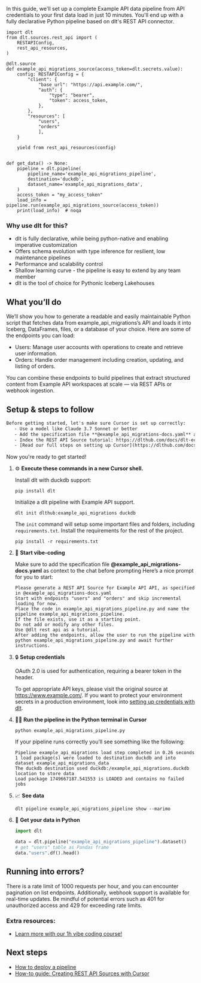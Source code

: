 In this guide, we'll set up a complete Example API data pipeline from API credentials to your first data load in just 10 minutes. You'll end up with a fully declarative Python pipeline based on dlt's REST API connector.

```python-outcome
import dlt
from dlt.sources.rest_api import (
    RESTAPIConfig,
    rest_api_resources,
)

@dlt.source
def example_api_migrations_source(access_token=dlt.secrets.value):
    config: RESTAPIConfig = {
        "client": {
            "base_url": "https://api.example.com/",
            "auth": {
                "type": "bearer",
                "token": access_token,
            },
        },
        "resources": [
            "users",
            "orders"
            ],
    }

    yield from rest_api_resources(config)


def get_data() -> None:
    pipeline = dlt.pipeline(
        pipeline_name='example_api_migrations_pipeline',
        destination='duckdb',
        dataset_name='example_api_migrations_data', 
    )
    access_token = "my_access_token"
    load_info = pipeline.run(example_api_migrations_source(access_token))
    print(load_info)  # noqa
```

### Why use dlt for this?

- dlt is fully declarative, while being python-native and enabling imperative customization
- Offers schema evolution with type inference for resilient, low maintenance pipelines
- Performance and scalability control
- Shallow learning curve - the pipeline is easy to extend by any team member
- dlt is the tool of choice for Pythonic Iceberg Lakehouses

## What you’ll do

We’ll show you how to generate a readable and easily maintainable Python script that fetches data from example_api_migrations’s API and loads it into Iceberg, DataFrames, files, or a database of your choice. Here are some of the endpoints you can load:

- Users: Manage user accounts with operations to create and retrieve user information.
- Orders: Handle order management including creation, updating, and listing of orders.

You can combine these endpoints to build pipelines that extract structured content from Example API workspaces at scale — via REST APIs or webhook ingestion.

## Setup & steps to follow

```default
Before getting started, let's make sure Cursor is set up correctly:
   - Use a model like Claude 3.7 Sonnet or better
   - Add the specification file **@example_api_migrations-docs.yaml** as context
   - Index the REST API Source tutorial: https://dlthub.com/docs/dlt-ecosystem/verified-sources/rest_api/ and add it to context as **@dlt rest api**
   - [Read our full steps on setting up Cursor](https://dlthub.com/docs/dlt-ecosystem/llm-tooling/cursor-restapi#23-configuring-cursor-with-documentation)
```

Now you're ready to get started! 

1. ⚙️ **Execute these commands in a new Cursor shell.**
    
    Install dlt with duckdb support:
    ```shell
    pip install dlt
    ```

    Initialize a dlt pipeline with Example API support.
    ```shell
    dlt init dlthub:example_api_migrations duckdb
    ```

    The `init` command will setup some important files and folders, including `requirements.txt`. Install the requirements for the rest of the project.
    ```shell
    pip install -r requirements.txt
    ```
    
2. 🤠 **Start vibe-coding**
    
    Make sure to add the specification file **@example_api_migrations-docs.yaml** as context to the chat before prompting
    Here’s a nice prompt for you to start: 
    
    ```prompt
    Please generate a REST API Source for Example API API, as specified in @example_api_migrations-docs.yaml 
    Start with endpoints "users" and "orders" and skip incremental loading for now. 
    Place the code in example_api_migrations_pipeline.py and name the pipeline example_api_migrations_pipeline. 
    If the file exists, use it as a starting point. 
    Do not add or modify any other files. 
    Use @dlt rest api as a tutorial. 
    After adding the endpoints, allow the user to run the pipeline with python example_api_migrations_pipeline.py and await further instructions.
    ```

    
3. 🔒 **Setup credentials** 
    
    OAuth 2.0 is used for authentication, requiring a bearer token in the header.
    
    To get appropriate API keys, please visit the original source at https://www.example.com/.
    If you want to protect your environment secrets in a production environment, look into [setting up credentials with dlt](https://dlthub.com/docs/walkthroughs/add_credentials).
    
4. 🏃‍♀️ **Run the pipeline in the Python terminal in Cursor**
    
    ```shell
    python example_api_migrations_pipeline.py
    ```
    
    If your pipeline runs correctly you’ll see something like the following:
    
    ```shell
    Pipeline example_api_migrations load step completed in 0.26 seconds
    1 load package(s) were loaded to destination duckdb and into dataset example_api_migrations_data
    The duckdb destination used duckdb:/example_api_migrations.duckdb location to store data
    Load package 1749667187.541553 is LOADED and contains no failed jobs
    ```
    
5. 📈 **See data**
    
    ```shell
    dlt pipeline example_api_migrations_pipeline show --marimo
    ```
    
6. 🐍 **Get your data in Python**
    
    ```python
    import dlt

   data = dlt.pipeline("example_api_migrations_pipeline").dataset()
   # get "users" table as Pandas frame
   data."users".df().head()
    ```

## Running into errors?

There is a rate limit of 1000 requests per hour, and you can encounter pagination on list endpoints. Additionally, webhook support is available for real-time updates. Be mindful of potential errors such as 401 for unauthorized access and 429 for exceeding rate limits.

### Extra resources:

- [Learn more with our 1h vibe coding course!](https://www.youtube.com/watch?v=GGid70rnJuM)

## Next steps

- [How to deploy a pipeline](https://dlthub.com/docs/walkthroughs/deploy-a-pipeline)
- [How-to guide: Creating REST API Sources with Cursor](https://dlthub.com/docs/dlt-ecosystem/llm-tooling/cursor-restapi)